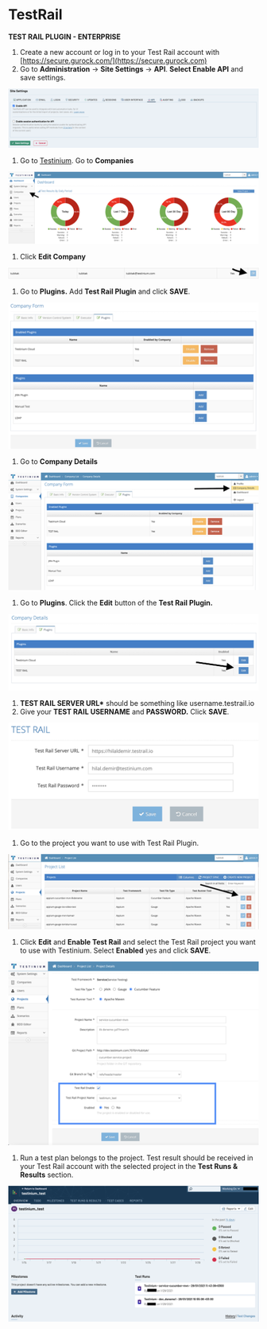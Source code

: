 # TestRail

**TEST RAIL PLUGIN - ENTERPRISE**

1. Create a new account or log in to your Test Rail account with [https://secure.gurock.com/](https://secure.gurock.com)
2. Go to **Administration** -> **Site Settings** -> **API**. **Select Enable API** and save settings.

![](<../../.gitbook/assets/2 (5)>)

1. Go to [Testinium](http://dev.testinium.com). Go to **Companies**

![](<../../.gitbook/assets/3 (1)>)

1. Click **Edit Company**

![](<../../.gitbook/assets/4 (3)>)

1. Go to **Plugins.** Add **Test Rail Plugin** and click **SAVE**.

![](<../../.gitbook/assets/5 (3)>)

1. Go to **Company Details**

![](<../../.gitbook/assets/6 (4)>)

1. Go to **Plugins**. Click the **Edit** button of the **Test Rail Plugin.**

![](<../../.gitbook/assets/7 (5)>)

1. **TEST RAIL SERVER URL\*** should be something like username.testrail.io
2. Give your **TEST RAIL USERNAME** and **PASSWORD.** Click **SAVE**.

![](<../../.gitbook/assets/8 (5)>)

1. Go to the project you want to use with Test Rail Plugin.

![](../../.gitbook/assets/9)

1. Click **Edit** and **Enable Test Rail** and select the Test Rail project you want to use with Testinium. Select **Enabled** yes and click **SAVE**.

![](<../../.gitbook/assets/10 (2)>)

1. Run a test plan belongs to the project. Test result should be received in your Test Rail account with the selected project in the **Test Runs & Results** section.

![](<../../.gitbook/assets/11 (4)>)
